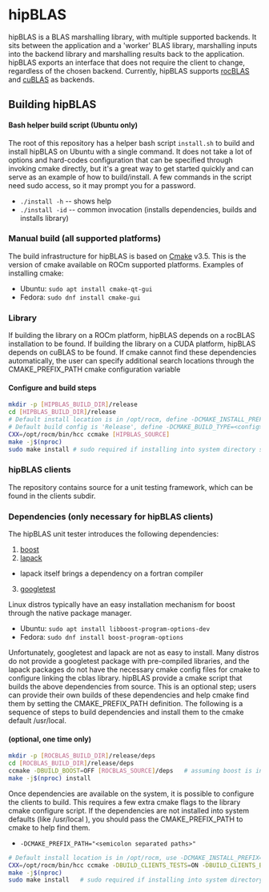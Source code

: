 # hipBLAS
hipBLAS is a BLAS marshalling library, with multiple supported backends.  It sits between the application and a 'worker' BLAS library, marshalling inputs into the backend library and marshalling results back to the application.  hipBLAS exports an interface that does not require the client to change, regardless of the chosen backend.  Currently, hipBLAS supports [rocBLAS](https://github.com/ROCmSoftwarePlatform/rocBLAS) and [cuBLAS](https://developer.nvidia.com/cublas) as backends.

## Building hipBLAS
#### Bash helper build script (Ubuntu only)
The root of this repository has a helper bash script `install.sh` to build and install hipBLAS on Ubuntu with a single command.  It does not take a lot of options and hard-codes configuration that can be specified through invoking cmake directly, but it's a great way to get started quickly and can serve as an example of how to build/install.  A few commands in the script need sudo access, so it may prompt you for a password.
*  `./install -h` -- shows help
*  `./install -id` -- common invocation (installs dependencies, builds and installs library)

### Manual build (all supported platforms)
The build infrastructure for hipBLAS is based on [Cmake](https://cmake.org/) v3.5.  This is the version of cmake available on ROCm supported platforms.  Examples of installing cmake:
* Ubuntu: `sudo apt install cmake-qt-gui`
* Fedora: `sudo dnf install cmake-gui`

### Library
If building the library on a ROCm platform, hipBLAS depends on a rocBLAS installation to be found.  If building the library on a CUDA platform, hipBLAS depends on cuBLAS to be found.  If cmake cannot find these dependencies automatically, the user can specify additional search locations through the CMAKE\_PREFIX\_PATH cmake configuration variable

#### Configure and build steps
```bash
mkdir -p [HIPBLAS_BUILD_DIR]/release
cd [HIPBLAS_BUILD_DIR]/release
# Default install location is in /opt/rocm, define -DCMAKE_INSTALL_PREFIX=<path> to specify other
# Default build config is 'Release', define -DCMAKE_BUILD_TYPE=<config> to specify other
CXX=/opt/rocm/bin/hcc ccmake [HIPBLAS_SOURCE]
make -j$(nproc)
sudo make install # sudo required if installing into system directory such as /opt/rocm
```

### hipBLAS clients
The repository contains source for a unit testing framework, which can be found in the clients subdir.

### Dependencies (only necessary for hipBLAS clients)
The hipBLAS unit tester introduces the following dependencies:
1.  [boost](http://www.boost.org/)
2.  [lapack](https://github.com/Reference-LAPACK/lapack-release)
  * lapack itself brings a dependency on a fortran compiler
3.  [googletest](https://github.com/google/googletest)

Linux distros typically have an easy installation mechanism for boost through the native package manager.

* Ubuntu: `sudo apt install libboost-program-options-dev`
* Fedora: `sudo dnf install boost-program-options`

Unfortunately, googletest and lapack are not as easy to install.  Many distros do not provide a googletest package with pre-compiled libraries, and the lapack packages do not have the necessary cmake config files for cmake to configure linking the cblas library.  hipBLAS provide a cmake script that builds the above dependencies from source.  This is an optional step; users can provide their own builds of these dependencies and help cmake find them by setting the CMAKE\_PREFIX\_PATH definition.  The following is a sequence of steps to build dependencies and install them to the cmake default /usr/local.

#### (optional, one time only)
```bash
mkdir -p [ROCBLAS_BUILD_DIR]/release/deps
cd [ROCBLAS_BUILD_DIR]/release/deps
ccmake -DBUILD_BOOST=OFF [ROCBLAS_SOURCE]/deps   # assuming boost is installed through package manager as above
make -j$(nproc) install
```

Once dependencies are available on the system, it is possible to configure the clients to build.  This requires a few extra cmake flags to the library cmake configure script. If the dependencies are not installed into system defaults (like /usr/local ), you should pass the CMAKE\_PREFIX\_PATH to cmake to help find them.
* `-DCMAKE_PREFIX_PATH="<semicolon separated paths>"`
```bash
# Default install location is in /opt/rocm, use -DCMAKE_INSTALL_PREFIX=<path> to specify other
CXX=/opt/rocm/bin/hcc ccmake -DBUILD_CLIENTS_TESTS=ON -DBUILD_CLIENTS_BENCHMARKS=ON [ROCBLAS_SOURCE]
make -j$(nproc)
sudo make install   # sudo required if installing into system directory such as /opt/rocm
```
